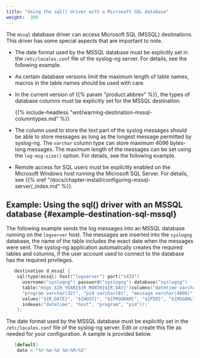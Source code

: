 ```yaml
---
title: "Using the sql() driver with a Microsoft SQL database"
weight:  300
---
```

<!-- DISCLAIMER: This file is based on the syslog-ng Open Source Edition documentation https://github.com/balabit/syslog-ng-ose-guides/commit/2f4a52ee61d1ea9ad27cb4f3168b95408fddfdf2 and is used under the terms of The syslog-ng Open Source Edition Documentation License. The file has been modified by Axoflow. -->

The `mssql` database driver can access Microsoft SQL (MSSQL) destinations. This driver has some special aspects that are important to note.

  - The date format used by the MSSQL database must be explicitly set in the `/etc/locales.conf` file of the syslog-ng server. For details, see the following example.

  - As certain database versions limit the maximum length of table names, macros in the table names should be used with care.

  - In the current version of {{% param "product.abbrev" %}}, the types of database columns must be explicitly set for the MSSQL destination.
    
    {{% include-headless "wnt/warning-destination-mssql-columntypes.md" %}}

  - The column used to store the text part of the syslog messages should be able to store messages as long as the longest message permitted by syslog-ng. The `varchar` column type can store maximum 4096 bytes-long messages. The maximum length of the messages can be set using the `log-msg-size()` option. For details, see the following example.

  - Remote access for SQL users must be explicitly enabled on the Microsoft Windows host running the Microsoft SQL Server. For details, see {{% xref "/docs/chapter-install/configuring-mssql-server/_index.md" %}}.


## Example: Using the sql() driver with an MSSQL database {#example-destination-sql-mssql}

The following example sends the log messages into an MSSQL database running on the `logserver` host. The messages are inserted into the `syslogng` database, the name of the table includes the exact date when the messages were sent. The syslog-ng application automatically creates the required tables and columns, if the user account used to connect to the database has the required privileges.

```c
   destination d_mssql {
    sql(type(mssql) host("logserver") port("1433")
      username("syslogng") password("syslogng") database("syslogng")
      table("msgs_${R_YEAR}${R_MONTH}${R_DAY}")columns("datetime varchar(16)", "host varchar(32)",
      "program varchar(32)", "pid varchar(8)", "message varchar(4096)")
      values("${R_DATE}", "${HOST}", "${PROGRAM}", "${PID}", "${MSGONLY}")
      indexes("datetime", "host", "program", "pid"));
    };
```

The date format used by the MSSQL database must be explicitly set in the `/etc/locales.conf` file of the syslog-ng server. Edit or create this file as needed for your configuration. A sample is provided below.

```c
   [default]
    date = "%Y-%m-%d %H:%M:%S"
```

